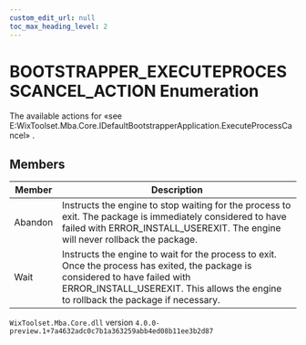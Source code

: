 ```yaml
---
custom_edit_url: null
toc_max_heading_level: 2
---
```

# BOOTSTRAPPER_EXECUTEPROCESSCANCEL_ACTION Enumeration
The available actions for «see E:WixToolset.Mba.Core.IDefaultBootstrapperApplication.ExecuteProcessCancel» .
## Members
| Member | Description |
| ------ | ----------- |
| Abandon | Instructs the engine to stop waiting for the process to exit. The package is immediately considered to have failed with ERROR_INSTALL_USEREXIT. The engine will never rollback the package. |
| Wait | Instructs the engine to wait for the process to exit. Once the process has exited, the package is considered to have failed with ERROR_INSTALL_USEREXIT. This allows the engine to rollback the package if necessary. |
`WixToolset.Mba.Core.dll` version `4.0.0-preview.1+7a4632adc0c7b1a363259abb4ed08b11ee3b2d87`
